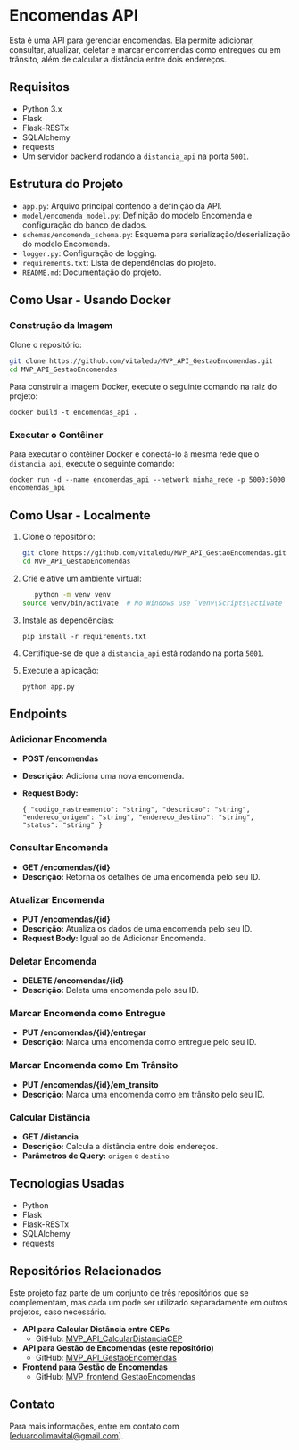 
# Encomendas API

Esta é uma API para gerenciar encomendas. Ela permite adicionar, consultar, atualizar, deletar e marcar encomendas como entregues ou em trânsito, além de calcular a distância entre dois endereços.

## Requisitos

- Python 3.x
- Flask
- Flask-RESTx
- SQLAlchemy
- requests
- Um servidor backend rodando a `distancia_api` na porta `5001`.

## Estrutura do Projeto

- `app.py`: Arquivo principal contendo a definição da API.
- `model/encomenda_model.py`: Definição do modelo Encomenda e configuração do banco de dados.
- `schemas/encomenda_schema.py`: Esquema para serialização/deserialização do modelo Encomenda.
- `logger.py`: Configuração de logging.
- `requirements.txt`: Lista de dependências do projeto.
- `README.md`: Documentação do projeto.

##  Como Usar - Usando Docker

### Construção da Imagem
 
 Clone o repositório:
   ```sh
   git clone https://github.com/vitaledu/MVP_API_GestaoEncomendas.git
   cd MVP_API_GestaoEncomendas 
   ```
   
Para construir a imagem Docker, execute o seguinte comando na raiz do projeto:

`docker build -t encomendas_api .` 

### Executar o Contêiner

Para executar o contêiner Docker e conectá-lo à mesma rede que o `distancia_api`, execute o seguinte comando:

`docker run -d --name encomendas_api --network minha_rede -p 5000:5000 encomendas_api` 

## Como Usar - Localmente

1. Clone o repositório:

   ```sh
   git clone https://github.com/vitaledu/MVP_API_GestaoEncomendas.git
   cd MVP_API_GestaoEncomendas 
   ```
   
2.  Crie e ative um ambiente virtual:
    
    ```sh
	   python -m venv venv
    source venv/bin/activate  # No Windows use `venv\Scripts\activate
	  ``` 
    
3.  Instale as dependências:
    
    `pip install -r requirements.txt` 
    
4.  Certifique-se de que a `distancia_api` está rodando na porta `5001`.
    
5.  Execute a aplicação:
    
    `python app.py` 
    

## Endpoints

### Adicionar Encomenda

-   **POST /encomendas**
-   **Descrição:** Adiciona uma nova encomenda.
-   **Request Body:**
    
    `{
      "codigo_rastreamento": "string",
      "descricao": "string",
      "endereco_origem": "string",
      "endereco_destino": "string",
      "status": "string"
    }` 
    

### Consultar Encomenda

-   **GET /encomendas/{id}**
-   **Descrição:** Retorna os detalhes de uma encomenda pelo seu ID.

### Atualizar Encomenda

-   **PUT /encomendas/{id}**
-   **Descrição:** Atualiza os dados de uma encomenda pelo seu ID.
-   **Request Body:** Igual ao de Adicionar Encomenda.

### Deletar Encomenda

-   **DELETE /encomendas/{id}**
-   **Descrição:** Deleta uma encomenda pelo seu ID.

### Marcar Encomenda como Entregue

-   **PUT /encomendas/{id}/entregar**
-   **Descrição:** Marca uma encomenda como entregue pelo seu ID.

### Marcar Encomenda como Em Trânsito

-   **PUT /encomendas/{id}/em_transito**
-   **Descrição:** Marca uma encomenda como em trânsito pelo seu ID.

### Calcular Distância

-   **GET /distancia**
-   **Descrição:** Calcula a distância entre dois endereços.
-   **Parâmetros de Query:** `origem` e `destino`

## Tecnologias Usadas

-   Python
-   Flask
-   Flask-RESTx
-   SQLAlchemy
-   requests

## Repositórios Relacionados

Este projeto faz parte de um conjunto de três repositórios que se complementam, mas cada um pode ser utilizado separadamente em outros projetos, caso necessário.

-   **API para Calcular Distância entre CEPs**
    -   GitHub: [MVP_API_CalcularDistanciaCEP](https://github.com/vitaledu/MVP_API_CalcularDistanciaCEP)
-   **API para Gestão de Encomendas (este repositório)**
    -   GitHub: [MVP_API_GestaoEncomendas](https://github.com/vitaledu/MVP_API_GestaoEncomendas)
-   **Frontend para Gestão de Encomendas**
    -   GitHub: [MVP_frontend_GestaoEncomendas](https://github.com/vitaledu/MVP_frontend_GestaoEncomendas)

## Contato

Para mais informações, entre em contato com [eduardolimavital@gmail.com].